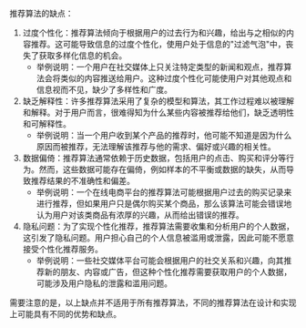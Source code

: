 推荐算法的缺点：
1. 过度个性化：推荐算法倾向于根据用户的过去行为和兴趣，给出与之相似的内容推荐。这可能导致信息的过度个性化，使用户处于信息的"过滤气泡"中，丧失了获取多样化信息的机会。
   - 举例说明：一个用户在社交媒体上只关注特定类型的新闻和观点，推荐算法会将类似的内容推送给用户。这种过度个性化可能使用户对其他观点和信息视而不见，缺少了多样性和广度。
2. 缺乏解释性：许多推荐算法采用了复杂的模型和算法，其工作过程难以被理解和解释。对于用户而言，很难得知为什么某些内容被推荐给他们，缺乏透明性和可解释性。
   - 举例说明：当一个用户收到某个产品的推荐时，他可能不知道是因为什么原因而被推荐，无法理解该推荐与他的需求、偏好或兴趣的相关性。
3. 数据偏倚：推荐算法通常依赖于历史数据，包括用户的点击、购买和评分等行为。然而，这些数据可能存在偏倚，例如样本的不平衡或数据的缺失，从而导致推荐结果的不准确性和偏差。
   - 举例说明：一个在线电商平台的推荐算法可能根据用户过去的购买记录来进行推荐，但如果用户只是偶尔购买某个商品，那么该算法可能会错误地认为用户对该类商品有浓厚的兴趣，从而给出错误的推荐。
4. 隐私问题：为了实现个性化推荐，推荐算法需要收集和分析用户的个人数据，这引发了隐私问题。用户担心自己的个人信息被滥用或泄露，因此可能不愿意接受个性化推荐服务。
   - 举例说明：一些社交媒体平台可能会根据用户的社交关系和兴趣，向其推荐新的朋友、内容或广告，但这种个性化推荐需要获取用户的个人数据，可能涉及用户隐私的泄露和滥用问题。

需要注意的是，以上缺点并不适用于所有推荐算法，不同的推荐算法在设计和实现上可能具有不同的优势和缺点。
